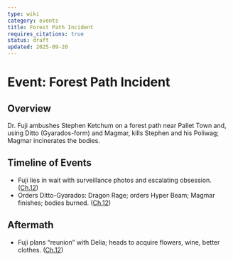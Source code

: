 ```yaml
---
type: wiki
category: events
title: Forest Path Incident
requires_citations: true
status: draft
updated: 2025-09-20
---
```


# Event: Forest Path Incident

## Overview
Dr. Fuji ambushes Stephen Ketchum on a forest path near Pallet Town and, using Ditto (Gyarados-form) and Magmar, kills Stephen and his Poliwag; Magmar incinerates the bodies.

## Timeline of Events
- Fuji lies in wait with surveillance photos and escalating obsession. ([Ch.12](../../story/chapter12/chapter12.md))
- Orders Ditto-Gyarados: Dragon Rage; orders Hyper Beam; Magmar finishes; bodies burned. ([Ch.12](../../story/chapter12/chapter12.md))

## Aftermath
- Fuji plans “reunion” with Delia; heads to acquire flowers, wine, better clothes. ([Ch.12](../../story/chapter12/chapter12.md))
